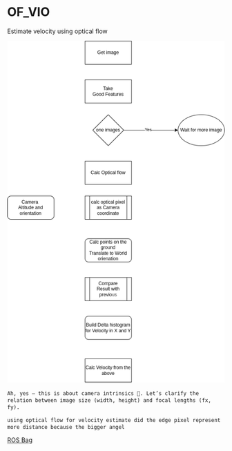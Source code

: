 # OF_VIO

Estimate velocity using optical flow

![](docs/images/block_diagram.drawio.png)


```
Ah, yes — this is about camera intrinsics 🐺. Let’s clarify the relation between image size (width, height) and focal lengths (fx, fy).
```

```
using optical flow for velocity estimate did the edge pixel represent more distance because the bigger angel
```

[ROS Bag](https://drive.google.com/file/d/1xlHTpSBASkNXOoGx_9QsGUhroc6NQD6O/view?usp=drive_link)
